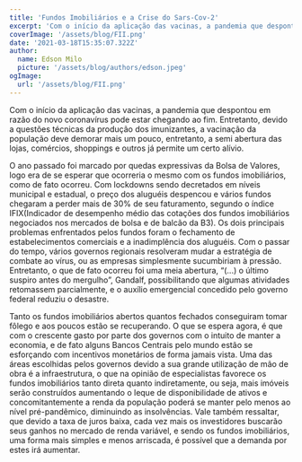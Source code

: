 ```yaml
---
title: 'Fundos Imobiliários e a Crise do Sars-Cov-2'
excerpt: 'Com o início da aplicação das vacinas, a pandemia que despontou em razão do novo coronavírus pode estar chegando ao fim. Entretanto, devido a questões técnicas da produção dos imunizantes, a vacinação da população deve demorar mais um pouco, entretanto, a semi abertura das lojas, comércios, shoppings e outros já permite um certo alívio.'
coverImage: '/assets/blog/FII.png'
date: '2021-03-18T15:35:07.322Z'
author:
  name: Edson Milo
  picture: '/assets/blog/authors/edson.jpeg'
ogImage:
  url: '/assets/blog/FII.png'
---
```

  Com o início da aplicação das vacinas, a pandemia que despontou em razão do novo coronavírus pode estar chegando ao fim. Entretanto, devido a questões técnicas da produção dos imunizantes, a vacinação da população deve demorar mais um pouco, entretanto, a semi abertura das lojas, comércios, shoppings e outros já permite um certo alívio.

  O ano passado foi marcado por quedas expressivas da Bolsa de Valores, logo era de se esperar que ocorreria o mesmo com os fundos imobiliários, como de fato ocorreu. Com lockdowns sendo decretados em níveis municipal e estadual, o preço dos aluguéis despencou e vários fundos chegaram a perder mais de 30% de seu faturamento, segundo o índice IFIX(Indicador de desempenho médio das cotações dos fundos imobiliários negociados nos mercados de bolsa e de balcão da B3). Os dois principais problemas enfrentados pelos fundos foram o fechamento de estabelecimentos comerciais e a inadimplência dos aluguéis. Com o passar do tempo, vários governos regionais resolveram mudar a estratégia de combate ao vírus, ou as empresas simplesmente sucumbiriam à pressão. Entretanto, o que de fato ocorreu foi uma meia abertura, “(...) o último suspiro antes do mergulho”, Gandalf, possibilitando que algumas atividades retomassem parcialmente, e o auxílio emergencial concedido pelo governo federal reduziu o desastre.

  Tanto os fundos imobiliários abertos quantos fechados conseguiram tomar fôlego e aos poucos estão se recuperando. O que se espera agora, é que com o crescente gasto por parte dos governos com o intuito de manter a economia, e de fato alguns Bancos Centrais pelo mundo estão se esforçando com incentivos monetários de forma jamais vista. Uma das áreas escolhidas pelos governos devido a sua grande utilização de mão de obra é a infraestrutura, o que na opinião de especialistas favorece os fundos imobiliários tanto direta quanto indiretamente, ou seja, mais imóveis serão construídos aumentando o leque de disponibilidade de ativos e concomitantemente a renda da população poderá se manter pelo menos ao nível pré-pandêmico, diminuindo as insolvências. Vale também ressaltar, que devido a taxa de juros baixa, cada vez mais os investidores buscarão seus ganhos no mercado de renda variável, e sendo os fundos imobiliários, uma forma mais simples e menos arriscada, é possível que a demanda por estes irá aumentar.
